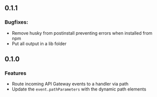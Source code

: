 ## 0.1.1
### Bugfixes:
 * Remove husky from postinstall preventing errors when installed from npm
 * Put all output in a lib folder

## 0.1.0
### Features
 * Route incoming API Gateway events to a handler via path
 * Update the `event.pathParameters` with the dynamic path elements

